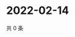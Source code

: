 # 2022-02-14

共 0 条

<!-- BEGIN WEIBO -->
<!-- 最后更新时间 Mon Feb 14 2022 07:11:18 GMT+0800 (China Standard Time) -->

<!-- END WEIBO -->
